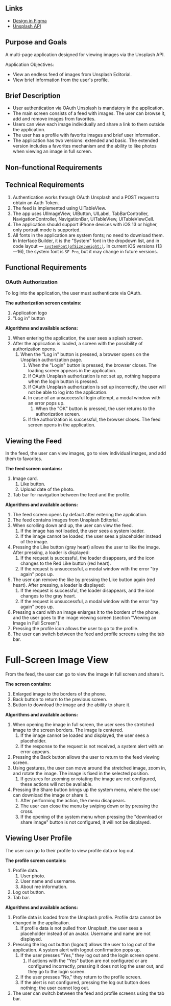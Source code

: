 ## Links

- [Design in Figma](https://tinyurl.com/image-feed-figma)
- [Unsplash API](https://unsplash.com/documentation)

## Purpose and Goals

A multi-page application designed for viewing images via the Unsplash API.

Application Objectives:

- View an endless feed of images from Unsplash Editorial.
- View brief information from the user's profile.

## Brief Description

- User authentication via OAuth Unsplash is mandatory in the application.
- The main screen consists of a feed with images. The user can browse it, add and remove images from favorites.
- Users can view each image individually and share a link to them outside the application.
- The user has a profile with favorite images and brief user information.
- The application has two versions: extended and basic. The extended version includes a favorites mechanism and the ability to like photos when viewing an image in full screen.

## Non-functional Requirements

## Technical Requirements

1. Authentication works through OAuth Unsplash and a POST request to obtain an Auth Token.
2. The feed is implemented using UITableView.
3. The app uses UIImageView, UIButton, UILabel, TabBarController, NavigationController, NavigationBar, UITableView, UITableViewCell.
4. The application should support iPhone devices with iOS 13 or higher, only portrait mode is supported.
5. All fonts in the application are system fonts; no need to download them. In Interface Builder, it is the "System" font in the dropdown list, and in code layout — [`systemFont(ofSize:weight:)`](https://developer.apple.com/documentation/uikit/uifont/1619027-systemfont). In current iOS versions (13—16), the system font is `SF Pro`, but it may change in future versions.

## Functional Requirements

### OAuth Authorization

To log into the application, the user must authenticate via OAuth.

**The authorization screen contains:**

1. Application logo
2. "Log in" button

**Algorithms and available actions:**

1. When entering the application, the user sees a splash screen.
2. After the application is loaded, a screen with the possibility of authorization opens.
   1. When the "Log in" button is pressed, a browser opens on the Unsplash authorization page.
      1. When the "Login" button is pressed, the browser closes. The loading screen appears in the application.
      2. If OAuth Unsplash authorization is not set up, nothing happens when the login button is pressed.
      3. If OAuth Unsplash authorization is set up incorrectly, the user will not be able to log into the application.
      4. In case of an unsuccessful login attempt, a modal window with an error pops up.
         1. When the "OK" button is pressed, the user returns to the authorization screen.
      5. If the authorization is successful, the browser closes. The feed screen opens in the application.

## Viewing the Feed

In the feed, the user can view images, go to view individual images, and add them to favorites.

**The feed screen contains:**

1. Image card.
   1. Like button.
   2. Upload date of the photo.
2. Tab bar for navigation between the feed and the profile.

**Algorithms and available actions:**

1. The feed screen opens by default after entering the application.
2. The feed contains images from Unsplash Editorial.
3. When scrolling down and up, the user can view the feed.
   1. If the image has not loaded, the user sees a system loader.
   2. If the image cannot be loaded, the user sees a placeholder instead of the image.
4. Pressing the Like button (gray heart) allows the user to like the image. After pressing, a loader is displayed:
   1. If the request is successful, the loader disappears, and the icon changes to the Red Like button (red heart).
   2. If the request is unsuccessful, a modal window with the error "try again" pops up.
5. The user can remove the like by pressing the Like button again (red heart). After pressing, a loader is displayed:
   1. If the request is successful, the loader disappears, and the icon changes to the gray heart.
   2. If the request is unsuccessful, a modal window with the error "try again" pops up.
6. Pressing a card with an image enlarges it to the borders of the phone, and the user goes to the image viewing screen (section "Viewing an Image in Full Screen").
7. Pressing the profile icon allows the user to go to the profile.
8. The user can switch between the feed and profile screens using the tab bar.

# Full-Screen Image View

From the feed, the user can go to view the image in full screen and share it.

**The screen contains:**

1. Enlarged image to the borders of the phone.
2. Back button to return to the previous screen.
3. Button to download the image and the ability to share it.

**Algorithms and available actions:**

1. When opening the image in full screen, the user sees the stretched image to the screen borders. The image is centered.
    1. If the image cannot be loaded and displayed, the user sees a placeholder.
    2. If the response to the request is not received, a system alert with an error appears.
2. Pressing the Back button allows the user to return to the feed viewing screen.
3. Using gestures, the user can move around the stretched image, zoom in, and rotate the image. The image is fixed in the selected position.
    1. If gestures for zooming or rotating the image are not configured, these actions will not be available.
4. Pressing the Share button brings up the system menu, where the user can download the image or share it.
    1. After performing the action, the menu disappears.
    2. The user can close the menu by swiping down or by pressing the cross.
    3. If the opening of the system menu when pressing the "download or share image" button is not configured, it will not be displayed.

## Viewing User Profile

The user can go to their profile to view profile data or log out.

**The profile screen contains:**

1. Profile data.
   1. User photo.
   2. User name and username.
   3. About me information.
2. Log out button.
3. Tab bar.

**Algorithms and available actions:**

1. Profile data is loaded from the Unsplash profile. Profile data cannot be changed in the application.
    1. If profile data is not pulled from Unsplash, the user sees a placeholder instead of an avatar. Username and name are not displayed.
2. Pressing the log out button (logout) allows the user to log out of the application. A system alert with logout confirmation pops up.
    1. If the user presses "Yes," they log out and the login screen opens.
        1. If actions with the "Yes" button are not configured or are configured incorrectly, pressing it does not log the user out, and they go to the login screen.
    2. If the user presses "No," they return to the profile screen.
    3. If the alert is not configured, pressing the log out button does nothing; the user cannot log out.
3. The user can switch between the feed and profile screens using the tab bar.
